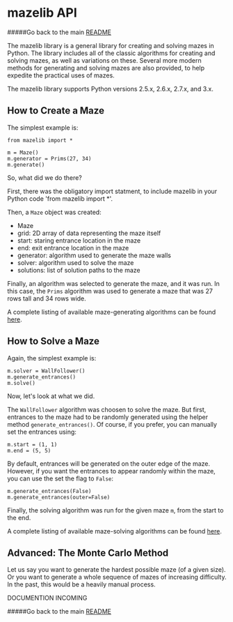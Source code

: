 # mazelib API

#####Go back to the main [README](../README.md)

The mazelib library is a general library for creating and solving mazes in Python. The library includes all of the classic algorithms for creating and solving mazes, as well as variations on these. Several more modern methods for generating and solving mazes are also provided, to help expedite the practical uses of mazes.

The mazelib library supports Python versions 2.5.x, 2.6.x, 2.7.x, and 3.x.

## How to Create a Maze

The simplest example is:

    from mazelib import *

    m = Maze()
    m.generator = Prims(27, 34)
    m.generate()

So, what did we do there?

First, there was the obligatory import statment, to include mazelib in your Python code 'from mazelib import *'.

Then, a `Maze` object was created:

* Maze
 * grid: 2D array of data representing the maze itself
 * start: staring entrance location in the maze
 * end: exit entrance location in the maze
 * generator: algorithm used to generate the maze walls
 * solver: algorithm used to solve the maze
 * solutions: list of solution paths to the maze

Finally, an algorithm was selected to generate the maze, and it was run. In this case, the `Prims` algorithm was used to generate a maze that was 27 rows tall and 34 rows wide.

A complete listing of available maze-generating algorithms can be found [here](MAZE_GEN_ALGOS.md).

## How to Solve a Maze

Again, the simplest example is:

    m.solver = WallFollower()
    m.generate_entrances()
    m.solve()
    
Now, let's look at what we did.

The `WallFollower` algorithm was choosen to solve the maze. But first, entrances to the maze had to be randomly generated using the helper method `generate_entrances()`. Of course, if you prefer, you can manually set the entrances using:

    m.start = (1, 1)
    m.end = (5, 5)

By default, entrances will be generated on the outer edge of the maze. However, if you want the entrances to appear randomly within the maze, you can use the set the flag to `False`:

    m.generate_entrances(False)
    m.generate_entrances(outer=False)

Finally, the solving algorithm was run for the given maze `m`, from the start to the end.

A complete listing of available maze-solving algorithms can be found [here](MAZE_SOLVE_ALGOS.md).

## Advanced: The Monte Carlo Method

Let us say you want to generate the hardest possible maze (of a given size). Or you want to generate a whole sequence of mazes of increasing difficulty. In the past, this would be a heavily manual process.

DOCUMENTION INCOMING


#####Go back to the main [README](../README.md)
